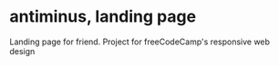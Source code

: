 # antiminus, landing page

Landing page for friend. Project for freeCodeCamp's responsive web design 
